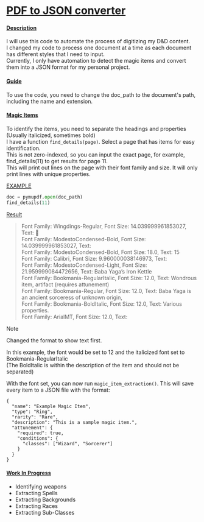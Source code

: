 # <ins>PDF to JSON converter</ins>

#### <ins>Description</ins>
I will use this code to automate the process of digitizing my D&D content. <br>
I changed my code to process one document at a time as each document has different styles that I need to input. <br>
Currently, I only have automation to detect the magic items and convert them into a JSON format for my personal project.

#### <ins>Guide</ins>
To use the code, you need to change the doc_path to the document's path, including the name and extension. <br>

#### <ins>Magic Items</ins>
To identify the items, you need to separate the headings and properties (Usually italicized, sometimes bold)<br>
I have a function `find_details(page)`. Select a page that has items for easy identification. <br>
This is not zero-indexed, so you can input the exact page, for example, find_details(11) to get results for page 11.<br>
This will print out lines on the page with their font family and size. It will only print lines with unique properties.<br>

<ins>EXAMPLE</ins>
```python
doc = pymupdf.open(doc_path)
find_details(11)
```
<ins>Result</ins><br>
>Font Family: Wingdings-Regular, Font Size: 14.039999961853027, Text:  <br>
Font Family: ModestoCondensed-Bold, Font Size: 14.039999961853027, Text:  <br>
Font Family: ModestoCondensed-Bold, Font Size: 18.0, Text: 15<br>
Font Family: Calibri, Font Size: 9.960000038146973, Text:  <br>
Font Family: ModestoCondensed-Light, Font Size: 21.959999084472656, Text: Baba Yaga’s Iron Kettle <br>
Font Family: Bookmania-RegularItalic, Font Size: 12.0, Text: Wondrous item, artifact (requires attunement)<br> 
Font Family: Bookmania-Regular, Font Size: 12.0, Text: Baba Yaga is an ancient sorceress of unknown origin, <br>
Font Family: Bookmania-BoldItalic, Font Size: 12.0, Text: Various properties.<br>
Font Family: ArialMT, Font Size: 12.0, Text:<br>

> [!Note]
> Changed the format to show text first.

In this example, the font would be set to 12 and the italicized font set to Bookmania-RegularItalic<br>
(The BoldItalic is within the description of the item and should not be separated)

With the font set, you can now run `magic_item_extraction()`.
This will save every item to a JSON file with the format: <br>
```
{
  "name": "Example Magic Item",
  "type": "Ring",
  "rarity": "Rare",
  "description": "This is a sample magic item.",
  "attunement": {
    "required": true,
    "conditions": {
      "classes": ["Wizard", "Sorcerer"]
    }
  }
}
```

#### <ins>Work In Progress</ins>
- Identifying weapons
- Extracting Spells
- Extracting Backgrounds
- Extracting Races
- Extracting Sub-Classes
